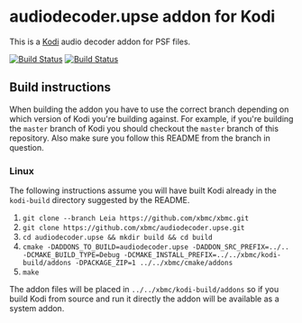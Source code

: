# audiodecoder.upse addon for Kodi

This is a [Kodi](http://kodi.tv) audio decoder addon for PSF files.

[![Build Status](https://travis-ci.org/xbmc/audiodecoder.upse.svg?branch=master)](https://travis-ci.org/xbmc/audiodecoder.upse)
[![Build Status](https://dev.azure.com/teamkodi/binary-addons/_apis/build/status/xbmc.audiodecoder.upse?branchName=Leia)](https://dev.azure.com/teamkodi/binary-addons/_build/latest?definitionId=17&branchName=Leia)
<!--- [![Build Status](https://ci.appveyor.com/api/projects/status/github/xbmc/audiodecoder.upse?svg=true)](https://ci.appveyor.com/project/xbmc/audiodecoder-upse) -->

## Build instructions

When building the addon you have to use the correct branch depending on which version of Kodi you're building against. 
For example, if you're building the `master` branch of Kodi you should checkout the `master` branch of this repository. 
Also make sure you follow this README from the branch in question.

### Linux

The following instructions assume you will have built Kodi already in the `kodi-build` directory 
suggested by the README.

1. `git clone --branch Leia https://github.com/xbmc/xbmc.git`
2. `git clone https://github.com/xbmc/audiodecoder.upse.git`
3. `cd audiodecoder.upse && mkdir build && cd build`
4. `cmake -DADDONS_TO_BUILD=audiodecoder.upse -DADDON_SRC_PREFIX=../.. -DCMAKE_BUILD_TYPE=Debug -DCMAKE_INSTALL_PREFIX=../../xbmc/kodi-build/addons -DPACKAGE_ZIP=1 ../../xbmc/cmake/addons`
5. `make`

The addon files will be placed in `../../xbmc/kodi-build/addons` so if you build Kodi from source and run it directly 
the addon will be available as a system addon.
